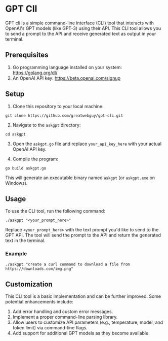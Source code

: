 # GPT ClI

GPT cli is a simple command-line interface (CLI) tool that interacts with OpenAI's GPT models (like GPT-3) using their API. This CLI tool allows you to send a prompt to the API and receive generated text as output in your terminal.

## Prerequisites

1. Go programming language installed on your system: https://golang.org/dl/
2. An OpenAI API key: https://beta.openai.com/signup

## Setup

1. Clone this repository to your local machine:

```
git clone https://github.com/greatwebguy/gpt-cli.git
```

2. Navigate to the `askgpt` directory:

```
cd askgpt
```

3. Open the `askgpt.go` file and replace `your_api_key_here` with your actual OpenAI API key.

4. Compile the program:

```
go build askgpt.go
```

This will generate an executable binary named `askgpt` (or `askgpt.exe` on Windows).

## Usage

To use the CLI tool, run the following command:

```
./askgpt "<your_prompt_here>"
```

Replace `<your_prompt_here>` with the text prompt you'd like to send to the GPT API. The tool will send the prompt to the API and return the generated text in the terminal.

### Example

```
./askgpt "create a curl command to download a file from https://downloads.com/img.png"
```

## Customization

This CLI tool is a basic implementation and can be further improved. Some potential enhancements include:

1. Add error handling and custom error messages.
2. Implement a proper command-line parsing library.
3. Allow users to customize API parameters (e.g., temperature, model, and token limit) via command-line flags.
4. Add support for additional GPT models as they become available.
